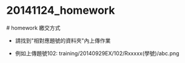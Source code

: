 ﻿20141124_homework
=================
﻿# homework 繳交方式

* 請找到"相對應題號的資料夾"內上傳作業

* 例如上傳題號102: training/20140929EX/102/Rxxxxx(學號)/abc.png
